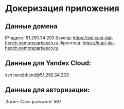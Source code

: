 # Докеризация приложения

## Данные домена
IP-адрес: 51.250.34.203
Бэкенд: https://api.kupi-dai-hench.nomorepartiesco.ru
Фронтенд: https://kupi-dai-hench.nomorepartiesco.ru

## Данные для Yandex Cloud:
ssh henchfiend@51.250.34.203

## Данные для авторизации:
Логин: Саня
password: 567